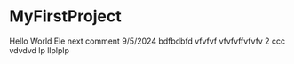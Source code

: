 # MyFirstProject
Hello
World
Ele
next comment 9/5/2024
bdfbdbfd
vfvfvf
vfvfvffvfvfv 2
ccc
vdvdvd
lp
llplplp